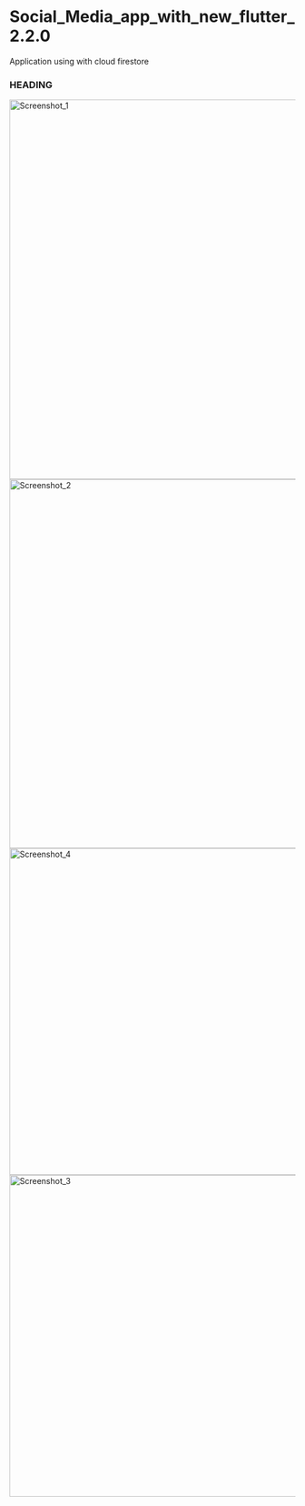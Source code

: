 # Social_Media_app_with_new_flutter_2.2.0
Application using with cloud firestore

### HEADING

<img width="668" alt="Screenshot_1" src="https://user-images.githubusercontent.com/86069575/122466805-6df04500-cfc2-11eb-845a-c187a2a9a413.png">
<img width="649" alt="Screenshot_2" src="https://user-images.githubusercontent.com/86069575/122466828-76488000-cfc2-11eb-838a-ff85e73cc278.png">
<img width="575" alt="Screenshot_4" src="https://user-images.githubusercontent.com/86069575/122466867-82344200-cfc2-11eb-870e-078a1c8de7d7.png">
<img width="566" alt="Screenshot_3" src="https://user-images.githubusercontent.com/86069575/122466880-852f3280-cfc2-11eb-99c8-230d90e12fda.png">
